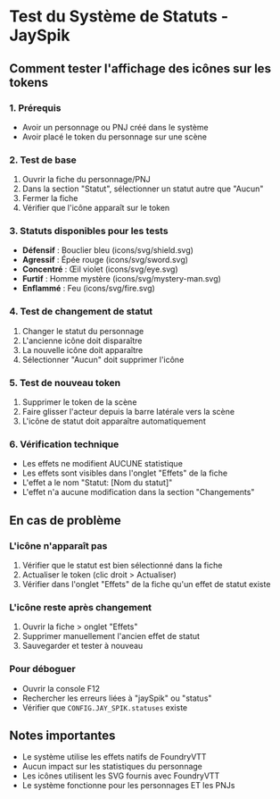 # Test du Système de Statuts - JaySpik

## Comment tester l'affichage des icônes sur les tokens

### 1. Prérequis

- Avoir un personnage ou PNJ créé dans le système
- Avoir placé le token du personnage sur une scène

### 2. Test de base

1. Ouvrir la fiche du personnage/PNJ
2. Dans la section "Statut", sélectionner un statut autre que "Aucun"
3. Fermer la fiche
4. Vérifier que l'icône apparaît sur le token

### 3. Statuts disponibles pour les tests

- **Défensif** : Bouclier bleu (icons/svg/shield.svg)
- **Agressif** : Épée rouge (icons/svg/sword.svg)
- **Concentré** : Œil violet (icons/svg/eye.svg)
- **Furtif** : Homme mystère (icons/svg/mystery-man.svg)
- **Enflammé** : Feu (icons/svg/fire.svg)

### 4. Test de changement de statut

1. Changer le statut du personnage
2. L'ancienne icône doit disparaître
3. La nouvelle icône doit apparaître
4. Sélectionner "Aucun" doit supprimer l'icône

### 5. Test de nouveau token

1. Supprimer le token de la scène
2. Faire glisser l'acteur depuis la barre latérale vers la scène
3. L'icône de statut doit apparaître automatiquement

### 6. Vérification technique

- Les effets ne modifient AUCUNE statistique
- Les effets sont visibles dans l'onglet "Effets" de la fiche
- L'effet a le nom "Statut: [Nom du statut]"
- L'effet n'a aucune modification dans la section "Changements"

## En cas de problème

### L'icône n'apparaît pas

1. Vérifier que le statut est bien sélectionné dans la fiche
2. Actualiser le token (clic droit > Actualiser)
3. Vérifier dans l'onglet "Effets" de la fiche qu'un effet de statut existe

### L'icône reste après changement

1. Ouvrir la fiche > onglet "Effets"
2. Supprimer manuellement l'ancien effet de statut
3. Sauvegarder et tester à nouveau

### Pour déboguer

- Ouvrir la console F12
- Rechercher les erreurs liées à "jaySpik" ou "status"
- Vérifier que `CONFIG.JAY_SPIK.statuses` existe

## Notes importantes

- Le système utilise les effets natifs de FoundryVTT
- Aucun impact sur les statistiques du personnage
- Les icônes utilisent les SVG fournis avec FoundryVTT
- Le système fonctionne pour les personnages ET les PNJs
